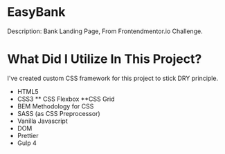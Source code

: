 # EasyBank

Description: Bank Landing Page, From Frontendmentor.io Challenge.

# What Did I Utilize In This Project?

I've created custom CSS framework for this project to stick DRY principle. 

* HTML5
* CSS3
** CSS Flexbox
**CSS Grid
* BEM Methodology for CSS
* SASS (as CSS Preprocessor)
* Vanilla Javascript
* DOM
* Prettier
* Gulp 4


